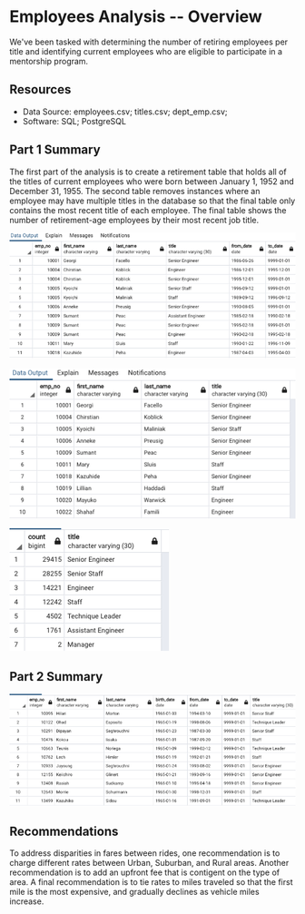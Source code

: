 # Employees Analysis -- Overview
We've been tasked with determining the number of retiring employees per title and identifying current employees who are eligible to participate in a mentorship program.  

## Resources
- Data Source: employees.csv; titles.csv; dept_emp.csv; 
- Software: SQL; PostgreSQL

## Part 1 Summary
The first part of the analysis is to create a retirement table that holds all of the titles of current employees who were born between January 1, 1952 and December 31, 1955.  The second table removes instances where an employee may have multiple titles in the database so that the final table only contains the most recent title of each employee.  The final table shows the number of retirement-age employees by their most recent job title.  

![png](Data/retirement_titles.png)

![png](Data/unique_titles.png)

![png](Data/retiring_titles.png)

## Part 2 Summary

![png](Data/mentorship_eligibility.png)

## Recommendations
To address disparities in fares between rides, one recommendation is to charge different rates between Urban, Suburban, and Rural areas.  Another recommendation is to add an upfront fee that is contigent on the type of area.  A final recommendation is to tie rates to miles traveled so that the first mile is the most expensive, and gradually declines as vehicle miles increase.    
